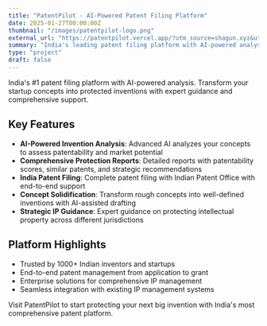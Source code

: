 ```yaml
---
title: "PatentPilot - AI-Powered Patent Filing Platform"
date: 2025-01-27T00:00:00Z
thumbnail: "/images/patentpilot-logo.png"
external_url: "https://patentpilot.vercel.app/?utm_source=shagun.xyz&utm_medium=project_referral&utm_campaign=website"
summary: "India's leading patent filing platform with AI-powered analysis. File patents with expert guidance, accurate fee calculation, and complete support."
type: "project"
draft: false
---
```

India's #1 patent filing platform with AI-powered analysis. Transform your startup concepts into protected inventions with expert guidance and comprehensive support.

## Key Features

- **AI-Powered Invention Analysis**: Advanced AI analyzes your concepts to assess patentability and market potential
- **Comprehensive Protection Reports**: Detailed reports with patentability scores, similar patents, and strategic recommendations
- **India Patent Filing**: Complete patent filing with Indian Patent Office with end-to-end support
- **Concept Solidification**: Transform rough concepts into well-defined inventions with AI-assisted drafting
- **Strategic IP Guidance**: Expert guidance on protecting intellectual property across different jurisdictions

## Platform Highlights

- Trusted by 1000+ Indian inventors and startups
- End-to-end patent management from application to grant
- Enterprise solutions for comprehensive IP management
- Seamless integration with existing IP management systems

Visit PatentPilot to start protecting your next big invention with India's most comprehensive patent platform.
